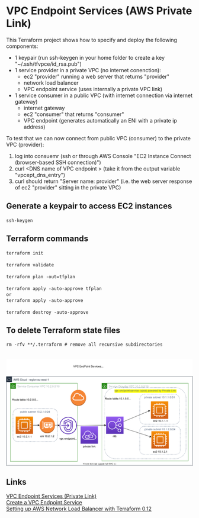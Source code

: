 # VPC Endpoint Services (AWS Private Link)

This Terraform project shows how to specify and deploy the following components:
+ 1 keypair (run ssh-keygen in your home folder to create a key "~/.ssh/tfvpce/id_rsa.pub")
+ 1 service provider in a private VPC (no internet conenction):
    - ec2 "provider" running a web server that returns "provider"
    - network load balancer
    - VPC endpoint service (uses internally a private VPC link)
+ 1 service consumer in a public VPC (with internet connection via internet gateway)
    - internet gateway
    - ec2 "consumer" that returns "consumer"
    - VPC endpoint (generates automatically an ENI with a private ip address)

To test that we can now connect from public VPC (consumer) to the private VPC (provider):
1. log into consuemr (ssh or through AWS Console "EC2 Instance Connect (browser-based SSH connection)")
2. curl &lt;DNS name of VPC endpoint &gt; (take it from the output variable "vpcept_dns_entry")
3. curl should return "Server name: provider" (i.e. the web server response of ec2 "provider" sitting in the private VPC)

## Generate a keypair to access EC2 instances

    ssh-keygen

## Terraform commands
    
    terraform init
    
    terraform validate
    
    terraform plan -out=tfplan
    
    terraform apply -auto-approve tfplan
    or
    terraform apply -auto-approve
    
    terraform destroy -auto-approve

## To delete Terraform state files
    rm -rfv **/.terraform # remove all recursive subdirectories
    
<br>

<img src="./VPC%20Endpoint%20Service.svg?sanitize=true">

## Links
<a href="https://docs.aws.amazon.com/vpc/latest/userguide/endpoint-service.html">VPC Endpoint Services (Private Link)</a>
<br>
<a href="https://cloudaffaire.com/create-a-vpc-endpoint-service/">Create a VPC Endpoint Service</a>
<br>
<a href="https://medium.com/@sahityamaruvada/setting-up-aws-network-load-balancer-with-terraform-0-12-b87e75992949">Setting up AWS Network Load Balancer with Terraform 0.12</a>
